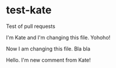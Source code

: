 # test-kate
Test of pull requests

I'm Kate and I'm changing this file. Yohoho!

Now I am changing this file.
Bla bla


Hello. I'm new comment from Kate!
